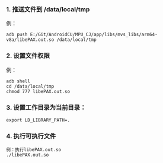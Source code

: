 ### 1. 推送文件到 /data/local/tmp
例：
```
adb push E:/Git/AndroidCU/MPU_CJ/app/libs/mvs_libs/arm64-v8a/libePAX.out.so /data/local/tmp
```

### 2. 设置文件权限
例：
```
adb shell
cd /data/local/tmp
chmod 777 libePAX.out.so
```

### 3. 设置工作目录为当前目录：
```
export LD_LIBRARY_PATH=.
```

### 4. 执行可执行文件
```
例：执行libePAX.out.so
./libePAX.out.so
```


